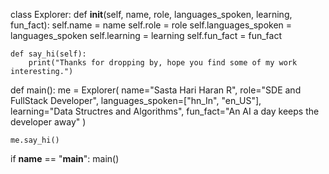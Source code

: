 
class Explorer:
    def __init__(self, name, role, languages_spoken, learning, fun_fact):
        self.name = name
        self.role = role
        self.languages_spoken = languages_spoken
        self.learning = learning
        self.fun_fact = fun_fact

    def say_hi(self):
        print("Thanks for dropping by, hope you find some of my work interesting.")

def main():
    me = Explorer(
        name="Sasta Hari Haran R",
        role="SDE and FullStack Developer",
        languages_spoken=["hn_In", "en_US"],
        learning="Data Structres and Algorithms",
        fun_fact="An AI a day keeps the developer away"
    )

    me.say_hi()

if __name__ == "__main__":
    main()



